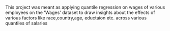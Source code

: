This project was meant as applying quantile regression on wages of various employees on the 'Wages' dataset to draw insights about the effects of various factors like race,country,age, eductaion etc. across various quantiles of salaries 
